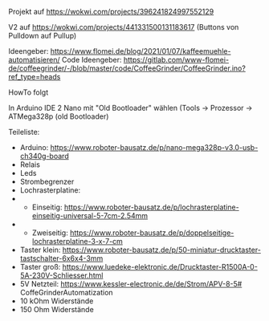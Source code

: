 Projekt auf https://wokwi.com/projects/396241824997552129

V2 auf https://wokwi.com/projects/441331500131183617
(Buttons von Pulldown auf Pullup)

Ideengeber: https://www.flomei.de/blog/2021/01/07/kaffeemuehle-automatisieren/
Code Ideengeber: https://gitlab.com/www-flomei-de/coffeegrinder/-/blob/master/code/CoffeeGrinder/CoffeeGrinder.ino?ref_type=heads

HowTo folgt

In Arduino IDE 2 Nano mit "Old Bootloader" wählen (Tools -> Prozessor -> ATMega328p (old Bootloader)

Teileliste:
- Arduino: https://www.roboter-bausatz.de/p/nano-mega328p-v3.0-usb-ch340g-board
- Relais
- Leds
- Strombegrenzer
- Lochrasterplatine:
- - Einseitig: https://www.roboter-bausatz.de/p/lochrasterplatine-einseitig-universal-5-7cm-2.54mm
- - Zweiseitig: https://www.roboter-bausatz.de/p/doppelseitige-lochrasterplatine-3-x-7-cm
- Taster klein: https://www.roboter-bausatz.de/p/50-miniatur-drucktaster-tastschalter-6x6x4-3mm
- Taster groß: https://www.luedeke-elektronic.de/Drucktaster-R1500A-0-5A-230V-Schliesser.html
- 5V Netzteil: https://www.kessler-electronic.de/de/Strom/APV-8-5# CoffeGrinderAutomatization
- 10 kOhm Widerstände
- 150 Ohm Widerstände
